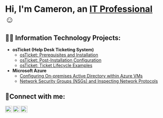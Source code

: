 <h1>Hi, I'm Cameron, an <a href="https://linkedin.com/in/cameron-douglas-a63922134">IT Professional</a>☺</h1>

<h2>👨‍💻 Information Technology Projects:</h2>

- <b>osTicket (Help Desk Ticketing System)</b>
   - [osTicket: Prerequisites and Installation](https://github.com/joshmadakorcc/osticket-prereqs)
  - [osTicket: Post-Installation Configuration](https://github.com/joshmadakorcc/post-install-config)
  - [osTicket: Ticket Lifecycle Examples](https://github.com/joshmadakorcc/ticket-lifecycle)
- <b>Microsoft Azure</b>
  - [Configuring On-premises Active Directory within Azure VMs](https://github.com/joshmadakorcc/configure-ad)
  - [Network Security Groups (NSGs) and Inspecting Network Protocols](https://github.com/joshmadakorcc/azure-network-protocols)


<h2>🤳Connect with me:</h2>

[<img align="left" alt="Cameron | Twitter" width="22px" src="https://cdn.jsdelivr.net/npm/simple-icons@v3/icons/twitter.svg" />][twitter]
[<img align="left" alt="Cameron | LinkedIn" width="22px" src="https://cdn.jsdelivr.net/npm/simple-icons@v3/icons/linkedin.svg" />][linkedin]
[<img align="left" alt="Cameron | Instagram" width="22px" src="https://cdn.jsdelivr.net/npm/simple-icons@v3/icons/instagram.svg" />][instagram]

[twitter]: https://twitter.com/Cameron
[instagram]: https://www.instagram.com/Cameron
[linkedin]: https://www.linkedin.com/in/cameron-douglas-a63922134
